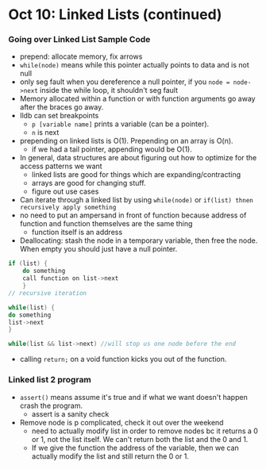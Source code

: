 # Oct 10: Linked Lists (continued)

### Going over Linked List Sample Code
- prepend: allocate memory, fix arrows
- ```while(node)``` means while this pointer actually points to data and is not null
- only seg fault when you dereference a null pointer, if you ```node = node->next``` inside the while loop, it shouldn't seg fault
- Memory allocated within a function or with function arguments go away after the braces go away. 
- lldb can set breakpoints
    - ```p [variable name]``` prints a variable (can be a pointer). 
    - ```n``` is next
- prepending on linked lists is O(1). Prepending on an array is O(n). 
    - if we had a tail pointer, appending would be O(1). 
- In general, data structures are about figuring out how to optimize for the access patterns we want
    - linked lists are good for things which are expanding/contracting
    - arrays are good for changing stuff.
    - figure out use cases
- Can iterate through a linked list by using ```while(node)``` or ```if(list) thnen recursively apply something```
- no need to put an ampersand in front of function because address of function and function themselves are the same thing
    - function itself is an address
- Deallocating: stash the node in a temporary variable, then free the node. When empty you should just have a null pointer.

```C
if (list) {
    do something
    call function on list->next
    }
// recursive iteration

while(list) {
do something
list->next
}

while(list && list->next) //will stop us one node before the end
```

- calling ```return;``` on a void function kicks you out of the function. 

### Linked list 2 program
- ```assert()``` means assume it's true and if what we want doesn't happen crash the program. 
    - assert is a sanity check
- Remove node is p complicated, check it out over the weekend
    - need to actually modify list in order to remove nodes bc it returns a 0 or 1, not the list itself. We can't return both the list and the 0 and 1. 
    - If we give the function the address of the variable, then we can actually modify the list and still return the 0 or 1. 
